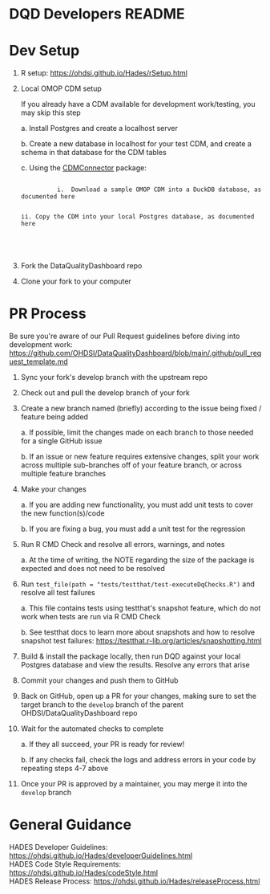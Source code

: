 DQD Developers README
====================

Dev Setup 
====================
1. R setup: https://ohdsi.github.io/Hades/rSetup.html  
2. Local OMOP CDM setup 

   If you already have a CDM available for development work/testing, you may skip this step 
   
   a. Install Postgres and create a localhost server 
   
   b. Create a new database in localhost for your test CDM, and create a schema in that database for the CDM tables 
   
   c. Using the [CDMConnector](https://cran.r-project.org/web/packages/CDMConnector/index.html)  package:
     
      <code>
             i.  Download a sample OMOP CDM into a DuckDB database, as documented here 
      
     ii. Copy the CDM into your local Postgres database, as documented here
</code>

3. Fork the DataQualityDashboard repo 

 4. Clone your fork to your computer 
 
PR Process 
====================

Be sure you're aware of our Pull Request guidelines before diving into development work: https://github.com/OHDSI/DataQualityDashboard/blob/main/.github/pull_request_template.md  
1.  Sync your fork's develop branch with the upstream repo 
2. Check out and pull the develop branch of your fork  
3. Create a new branch named (briefly) according to the issue being fixed / feature being added 

    a.  If possible, limit the changes made on each branch to those needed for a single GitHub issue 
    
    b.  If an issue or new feature requires extensive changes, split your work across multiple sub-branches off of your feature branch, or across multiple feature branches 
4. Make your changes 

    a. If you are adding new functionality, you must add unit tests to cover the new function(s)/code 
    
    b. If you are fixing a bug, you must add a unit test for the regression 
5. Run R CMD Check and resolve all errors, warnings, and notes 
  
   a. At the time of writing, the NOTE regarding the size of the package is expected and does not need to be resolved 
6. Run `test_file(path = "tests/testthat/test-executeDqChecks.R")` and resolve all test failures 
   
   a. This file contains tests using testthat's snapshot feature, which do not work when tests are run via R CMD Check 

   b. See testthat docs to learn more about snapshots and how to resolve snapshot test failures: https://testthat.r-lib.org/articles/snapshotting.html  
7. Build & install the package locally, then run DQD against your local Postgres database and view the results. Resolve any errors that arise 
8. Commit your changes and push them to GitHub 
9. Back on GitHub, open up a PR for your changes, making sure to set the target branch to the `develop` branch of the parent OHDSI/DataQualityDashboard repo 
10. Wait for the automated checks to complete 

    a. If they all succeed, your PR is ready for review! 

    b. If any checks fail, check the logs and address errors in your code by repeating steps 4-7 above 
11. Once your PR is approved by a maintainer, you may merge it into the `develop` branch 
 
General Guidance 
====================
HADES Developer Guidelines: https://ohdsi.github.io/Hades/developerGuidelines.html  
HADES Code Style Requirements: https://ohdsi.github.io/Hades/codeStyle.html  
HADES Release Process: https://ohdsi.github.io/Hades/releaseProcess.html 
 